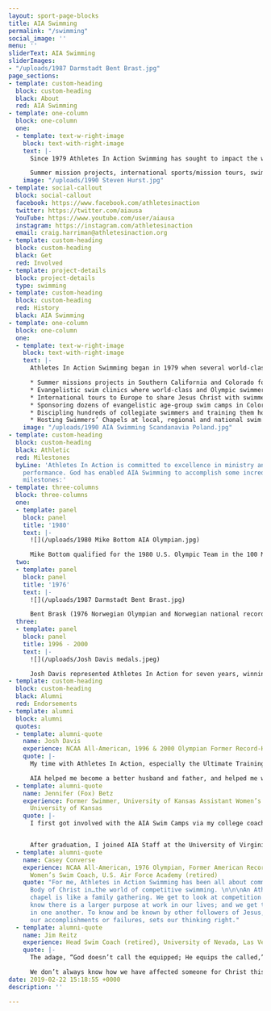 ```yaml
---
layout: sport-page-blocks
title: AIA Swimming
permalink: "/swimming"
social_image: ''
menu: ''
sliderText: AIA Swimming
sliderImages:
- "/uploads/1987 Darmstadt Bent Brast.jpg"
page_sections:
- template: custom-heading
  block: custom-heading
  black: About
  red: AIA Swimming
- template: one-column
  block: one-column
  one:
  - template: text-w-right-image
    block: text-with-right-image
    text: |-
      Since 1979 Athletes In Action Swimming has sought to impact the world of competitive aquatic sports through developing athletes’ God-given potential, building biblical character into lives, touching hearts cross-culturally, and sharing with others the life-changing message of love, hope and forgiveness found in Jesus Christ.

      Summer mission projects, international sports/mission tours, swimmers’ chapels, age-group summer swim camps, elite training camps, evangelistic swim clinics and personal discipleship comprise some of the events and projects AIA Swimming has sponsored over the last 40+ years.
    image: "/uploads/1990 Steven Hurst.jpg"
- template: social-callout
  block: social-callout
  facebook: https://www.facebook.com/athletesinaction
  twitter: https://twitter.com/aiausa
  YouTube: https://www.youtube.com/user/aiausa
  instagram: https://instagram.com/athletesinaction
  email: craig.harriman@athletesinaction.org
- template: custom-heading
  block: custom-heading
  black: Get
  red: Involved
- template: project-details
  block: project-details
  type: swimming
- template: custom-heading
  block: custom-heading
  red: History
  black: AIA Swimming
- template: one-column
  block: one-column
  one:
  - template: text-w-right-image
    block: text-with-right-image
    text: |-
      Athletes In Action Swimming began in 1979 when several world-class swimmers from the University of Southern California asked AIA to begin a Christian swim team. Swimming history has been made over 40+ years through…

      * Summer missions projects in Southern California and Colorado for collegiate swimmers from around the United States.
      * Evangelistic swim clinics where world-class and Olympic swimmers demonstrated swimming technique and shared their faith in Christ.
      * International tours to Europe to share Jesus Christ with swimmers, coaches and host families.
      * Sponsoring dozens of evangelistic age-group swim camps in Colorado, Georgia, Indiana, Illinois and Alabama.
      * Discipling hundreds of collegiate swimmers and training them how to apply biblical principles to sports and faith.
      * Hosting Swimmers’ Chapels at local, regional and national swim meets.
    image: "/uploads/1990 AIA Swimming Scandanavia Poland.jpg"
- template: custom-heading
  block: custom-heading
  black: Athletic
  red: Milestones
  byLine: 'Athletes In Action is committed to excellence in ministry and athletic
    performance. God has enabled AIA Swimming to accomplish some incredible athletic
    milestones:'
- template: three-columns
  block: three-columns
  one:
  - template: panel
    block: panel
    title: '1980'
    text: |-
      ![](/uploads/1980 Mike Bottom AIA Olympian.jpg)

      Mike Bottom qualified for the 1980 U.S. Olympic Team in the 100 M Butterfly.
  two:
  - template: panel
    block: panel
    title: '1976'
    text: |-
      ![](/uploads/1987 Darmstadt Bent Brast.jpg)

      Bent Brask (1976 Norwegian Olympian and Norwegian national record-holder in the 100 M Butterfly) represented AIA internationally in Europe.
  three:
  - template: panel
    block: panel
    title: 1996 - 2000
    text: |-
      ![](/uploads/Josh Davis medals.jpeg)

      Josh Davis represented Athletes In Action for seven years, winning multiple individual and relay national championships, garnishing three gold medals at the 1996 Olympics, setting the American Record in the 200 M Freestyle three times, and winning two silver medals at the 2000 Olympic Games.
- template: custom-heading
  block: custom-heading
  black: Alumni
  red: Endorsements
- template: alumni
  block: alumni
  quotes:
  - template: alumni-quote
    name: Josh Davis
    experience: NCAA All-American, 1996 & 2000 Olympian Former Record-Holder Head Swim Coach, Oklahoma Christian College
    quote: |-
      My time with Athletes In Action, especially the Ultimate Training Camp and the AIA Special, catapulted me spiritually to a whole new level. The friendships and discipleship I received created a foundation of a better attitude, stronger work ethic, humility, and insight into relationships that had immediate impact on my life and future.

      AIA helped me become a better husband and father, and helped me win gold and silver medals in the Olympic Games. No matter where I was, I was equipped to share my faith winsomely and lovingly. I can’t imagine my life without Athletes In Action.
  - template: alumni-quote
    name: Jennifer (Fox) Betz
    experience: Former Swimmer, University of Kansas Assistant Women’s Swim Coach,
      University of Kansas
    quote: |-
      I first got involved with the AIA Swim Camps via my college coach. God worked through those camps and the sport of swimming, learning about a personal relationship with Christ, applying biblical principles to athletics, living out the gospel each day with my team, and glorifying God through sport.


      After graduation, I joined AIA Staff at the University of Virginia. After two years on AIA staff, I decided to go back into full-time coaching at my alma-mater. AIA has had a long-lasting impact on my life and I’m forever grateful that God has used the ministry of AIA Swimming to grow and mature me in my relationship with Christ and others.
  - template: alumni-quote
    name: Casey Converse
    experience: NCAA All-American, 1976 Olympian, Former American Record-Holder Head
      Women’s Swim Coach, U.S. Air Force Academy (retired)
    quote: "For me, Athletes in Action Swimming has been all about community. We are\nthe
      Body of Christ in…the world of competitive swimming. \n\n\nAn Athletes in Action
      chapel is like a family gathering. We get to look at competition differently;\nwe
      know there is a larger purpose at work in our lives; and we get to affirm\nthat
      in one another. To know and be known by other followers of Jesus, regardless\nof
      our accomplishments or failures, sets our thinking right."
  - template: alumni-quote
    name: Jim Reitz
    experience: Head Swim Coach (retired), University of Nevada, Las Vegas
    quote: |-
      The adage, “God doesn’t call the equipped; He equips the called,” describes me perfectly. I prayed that God would use me to make an impact for Him at the AIA Swim Camps and that the overflow of my relationship with Christ would spill over into my relationship with the campers.

      We don’t always know how we have affected someone for Christ this side of eternity, but I hope I was able to inspire a few to become sold-out Jesus followers and to be light in their circles of influence.
date: 2019-02-22 15:18:55 +0000
description: ''

---
```

